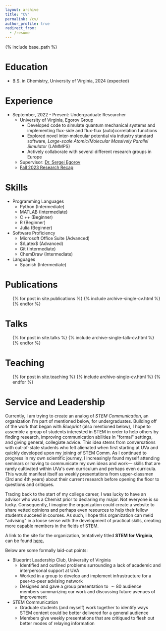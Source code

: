 ```yaml
---
layout: archive
title: "CV"
permalink: /cv/
author_profile: true
redirect_from:
  - /resume
---
```


{% include base_path %}

Education
======
* B.S. in Chemistry, University of Virginia, 2024 (expected)

Experience
======
* September, 2022 - Present: Undergraduate Researcher 
  * University of Virginia, Egorov Group
    * Developed code to simulate quantum mechanical systems and implementing flux-side and flux-flux (auto)correlation functions
    * Explored novel inter-molecular potential via industry standard software, *Large-scale Atomic/Molecular Massively Parallel Simulator* (LAMMPS)
    * Actively collaborate with several different research groups in Europe
  * Supervisor: [Dr. Sergei Egorov](https://chemistry.as.virginia.edu/people/profile/sae6z)
  * [Fall 2023 Research Recap](http://mohan-s1.github.io/files/fall_2023_recap.pdf)

Skills
======
* Programming Languages
  * Python (Intermediate)
  * MATLAB (Intermediate)
  * C ++ (Beginner)
  * R (Beginner)
  * Julia (Beginner)
* Software Proficiency 
  * Microsoft Office Suite (Advanced)
  * $\Latex$ (Advanced)
  * Git (Intermediate)
  * ChemDraw (Intermediate)
* Languages 
  * Spanish (Intermediate)   

Publications
======
  <ul>{% for post in site.publications %}
    {% include archive-single-cv.html %}
  {% endfor %}</ul>
  
Talks
======
  <ul>{% for post in site.talks %}
    {% include archive-single-talk-cv.html %}
  {% endfor %}</ul>
  
Teaching
======
  <ul>{% for post in site.teaching %}
    {% include archive-single-cv.html %}
  {% endfor %}</ul>
  
Service and Leadership
======
Currently, I am trying to create an analog of *STEM Communication*, an organization I'm part of mentioned below, for undergraduates. Building off of the work that began with *Blueprint* (also mentioned below), I hope to assemble a group of students interested in STEM in order to help others by finding research, improving communication abilities in "formal" settings, and giving general, collegiate advice. This idea stems from conversations with out-of-state students who felt alienated when first starting at UVa and quickly developed upon my joining of STEM Comm. As I continued to progress in my own scientific journey, I increasingly found myself attending seminars or having to communicate my own ideas and work— skills that are rarely cultivated within UVa's own curriculum and perhaps even curricula. This would manifest itself as weekly presentations from upper-classmen (3rd and 4th years) about their current research before opening the floor to questions and critiques.

Tracing back to the start of my college career, I was lucky to have an advisor who was a Chemist prior to declaring my major. Not everyone is so lucky. Consequently, I imagine the organization could create a website to share vetted opinions and perhaps even resources to help their fellow students succeed in courses. As such, I hope this organization can meld "advising" in a loose sense with the development of practical skills, creating more capable members in the fields of STEM.

A link to the site for the organization, tentatively titled **STEM for Virginia**, can be found [here.](https://stemforvirginia.github.io/)

Below are some formally laid-out points:
* Blueprint Leadership Club, University of Virginia
  * Identified and outlined problems surrounding a lack of academic and interpersonal support at UVA
  * Worked in a group to develop and implement infrastructure for a peer-to-peer advising network
  * Designed and gave a group presentation to $\sim 80$ audience members summarizing our work and discussing future avenues of improvement
* STEM Communication
  * Graduate students (and myself) work together to identify ways STEM content could be better delivered for a general audience
  * Members give weekly presentations that are critiqued to flesh out better modes of relaying information 
